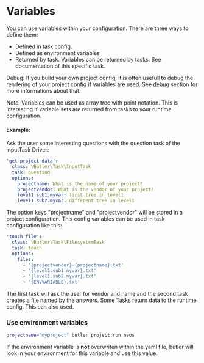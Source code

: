 # Variables

You can use variables within your configuration. There are three ways to define them:

- Defined in task config.
- Defined as environment variables
- Returned by task. Variables can be returned by tasks. See documentation of this specific task.

Debug: If you build your own project config, it is often usefull to debug the rendering of your project config if variables are used. See [debug](./debug.md) section for more informations about that.

Note: Variables can be used as array tree with point notation. This is interesting if variable sets are returned from tasks to your runtime configuration.

#### Example:

Ask the user some interesting questions with the question task of the inputTask Driver:
```yaml
'get project-data':
  class: \Butler\Task\InputTask
  task: question
  options:
    projectname: What is the name of your project?
    projectvendor: What is the vendor of your project?
    level1.sub1.myvar: first tree in level1
    level1.sub2.myvar: different tree in level1
 ```

The option keys "projectname" and "projectvendor" will be stored in a project configuration.
This config variables can be used in task configuration like this:
```yaml
'touch file':
  class: \Butler\Task\FilesystemTask
  task: touch
  options:
    files:
      - '{projectvendor}-{projectname}.txt'
      - '{level1.sub1.myvar}.txt'
      - '{level1.sub2.myvar}.txt'
      - '{ENVVARIABLE}.txt'
```
The first task will ask the user for vendor and name and the second task creates a file named by the answers.
Some Tasks return data to the runtime config. This can also used. 

### Use environment variables

```bash
projectname="myproject" butler project:run neos
```

If the environment variable is **not** overwriten within the yaml file, butler will look in your environment for this variable and use this value.
